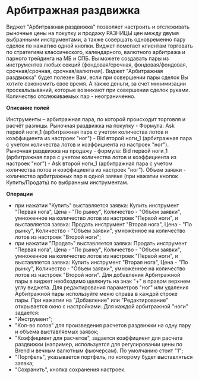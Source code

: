 # Арбитражная раздвижка

Виджет "Арбитражная раздвижка" позволяет настроить и отслеживать рыночные цены на покупку и продажу РАЗНИЦЫ цен между двумя выбранными инструментами, а также совершать одновременно пару сделок по нажатию одной кнопки. Виджет помогает клиентам торговать по стратегиям классического, календарного, валютного арбитража и парного трейдинга на МБ и СПБ. Вы можете создавать пары из инструментов любых секций (фондовая/срочная, фондовая/фондовая, срочная/срочная, срочная/валютная). Виджет "Арбитражная раздвижка" будет полезен Вам, если при совершении пары сделок Вы хотите сэкономить свое время. А также деньги, за счет минимизации проскальзываний, которые возникают при совершении сделок руками. Количество отслеживаемых пар - неограниченно.

**Описание полей**

Инструменты – арбитражная пара, по которой происходит торговля и расчёт разницы. Рыночная раздвижка на покупку - Формула: Ask первой ноги_1 (арбитражная пара с учетом количества лотов и коэффициента из настроек "ног") - Bid второй ноги_1 (арбитражная пара с учетом количества лотов и коэффициента из настроек "ног"). Рыночная раздвижка на продажу - формула: Bid первой ноги_1 (арбитражная пара с учетом количества лотов и коэффициента из настроек "ног") - Ask второй ноги_1 (арбитражная пара с учетом количества лотов и коэффициента из настроек "ног"). Объем заявки - количество арбитражных пар в одной заявке (при нажатии кнопок Купить/Продать) по выбранным инструментам.

**Операции**

* при нажатии "Купить" выставляется заявка: Купить инструмент "Первая нога", Цена - "По рынку", Количество - "Объем заявки", умноженное на количество лотов из настроек "Первой ноги", и выставляется заявка: Продать инструмент "Вторая нога", Цена - "По рынку", Количество - "Объем заявки", умноженное на количество лотов из настроек "Второй ноги";
* при нажатии "Продать" выставляется заявка: Продать инструмент "Первая нога", Цена - "По рынку", Количество - "Объем заявки", умноженное на количество лотов из настроек "Первой ноги", и выставляется заявка: Купить инструмент "Вторая нога", Цена - "По рынку", Количество - "Объем заявки", умноженное на количество лотов из настроек "Второй ноги". Для добавления Арбитражной пары в виджет необходимо щелкнуть на знак "+" в правом верхнем углу виджета. Для редактирования параметров "ног" или удаления Арбитражной пары используйте меню справа в каждой строке пары. При нажатии на "Добавление" или "Редактирование" открывается окно с настройками. Для каждой арбитражной "ноги" задается:
* "Инструмент";
* "Кол-во лотов" для произведения расчетов раздвижки на одну пару и объема выставляемых заявок;
* "Коэффициент для расчетов", задается коэффициент для расчета раздвижки (например, используется для регулировании цены по Brend и вечным валютным фьючерсам). По умолчанию стоит "1";
* "Портфель", указывается портфель, по которому будет выставляться заявка;
* "Сохранить", кнопка сохранения настроек.
